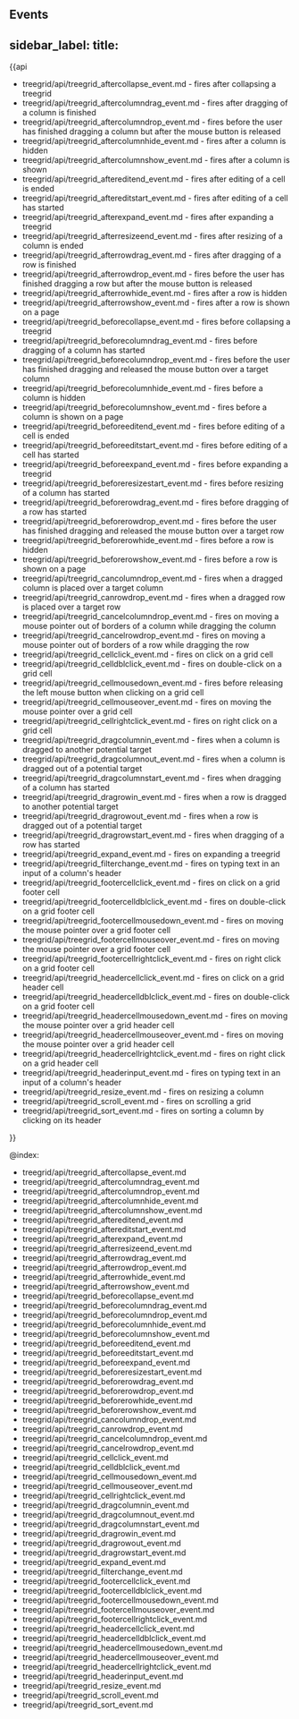 Events
---
sidebar_label: 
title: 
---          

{{api

- treegrid/api/treegrid_aftercollapse_event.md - fires after collapsing a treegrid
- treegrid/api/treegrid_aftercolumndrag_event.md - fires after dragging of a column is finished
- treegrid/api/treegrid_aftercolumndrop_event.md - fires before the user has finished dragging a column but after the mouse button is released
- treegrid/api/treegrid_aftercolumnhide_event.md - fires after a column is hidden
- treegrid/api/treegrid_aftercolumnshow_event.md - fires after a column is shown
- treegrid/api/treegrid_aftereditend_event.md - fires after editing of a cell is ended
- treegrid/api/treegrid_aftereditstart_event.md - fires after editing of a cell has started
- treegrid/api/treegrid_afterexpand_event.md - fires after expanding a treegrid
- treegrid/api/treegrid_afterresizeend_event.md - fires after resizing of a column is ended
- treegrid/api/treegrid_afterrowdrag_event.md - fires after dragging of a row is finished
- treegrid/api/treegrid_afterrowdrop_event.md - fires before the user has finished dragging a row but after the mouse button is released
- treegrid/api/treegrid_afterrowhide_event.md - fires after a row is hidden
- treegrid/api/treegrid_afterrowshow_event.md - fires after a row is shown on a page
- treegrid/api/treegrid_beforecollapse_event.md - fires before collapsing a treegrid
- treegrid/api/treegrid_beforecolumndrag_event.md - fires before dragging of a column has started
- treegrid/api/treegrid_beforecolumndrop_event.md - fires before the user has finished dragging and released the mouse button over a target column
- treegrid/api/treegrid_beforecolumnhide_event.md - fires before a column is hidden
- treegrid/api/treegrid_beforecolumnshow_event.md - fires before a column is shown on a page
- treegrid/api/treegrid_beforeeditend_event.md - fires before editing of a cell is ended
- treegrid/api/treegrid_beforeeditstart_event.md - fires before editing of a cell has started
- treegrid/api/treegrid_beforeexpand_event.md - fires before expanding a treegrid
- treegrid/api/treegrid_beforeresizestart_event.md - fires before resizing of a column has started
- treegrid/api/treegrid_beforerowdrag_event.md - fires before dragging of a row has started
- treegrid/api/treegrid_beforerowdrop_event.md - fires before the user has finished dragging and released the mouse button over a target row
- treegrid/api/treegrid_beforerowhide_event.md - fires before a row is hidden
- treegrid/api/treegrid_beforerowshow_event.md - fires before a row is shown on a page
- treegrid/api/treegrid_cancolumndrop_event.md - fires when a dragged column is placed over a target column
- treegrid/api/treegrid_canrowdrop_event.md - fires when a dragged row is placed over a target row
- treegrid/api/treegrid_cancelcolumndrop_event.md - fires on moving a mouse pointer out of borders of a column while dragging the column
- treegrid/api/treegrid_cancelrowdrop_event.md - fires on moving a mouse pointer out of borders of a row while dragging the row
- treegrid/api/treegrid_cellclick_event.md - fires on click on a grid cell
- treegrid/api/treegrid_celldblclick_event.md - fires on double-click on a grid cell
- treegrid/api/treegrid_cellmousedown_event.md - fires before releasing the left mouse button when clicking on a grid cell
- treegrid/api/treegrid_cellmouseover_event.md - fires on moving the mouse pointer over a grid cell
- treegrid/api/treegrid_cellrightclick_event.md - fires on right click on a grid cell
- treegrid/api/treegrid_dragcolumnin_event.md - fires when a column is dragged to another potential target
- treegrid/api/treegrid_dragcolumnout_event.md - fires when a column is dragged out of a potential target
- treegrid/api/treegrid_dragcolumnstart_event.md - fires when dragging of a column has started
- treegrid/api/treegrid_dragrowin_event.md - fires when a row is dragged to another potential target
- treegrid/api/treegrid_dragrowout_event.md - fires when a row is dragged out of a potential target
- treegrid/api/treegrid_dragrowstart_event.md - fires when dragging of a row has started
- treegrid/api/treegrid_expand_event.md - fires on expanding a treegrid
- treegrid/api/treegrid_filterchange_event.md - fires on typing text in an input of a column's header
- treegrid/api/treegrid_footercellclick_event.md - fires on click on a grid footer cell
- treegrid/api/treegrid_footercelldblclick_event.md - fires on double-click on a grid footer cell
- treegrid/api/treegrid_footercellmousedown_event.md - fires on moving the mouse pointer over a grid footer cell
- treegrid/api/treegrid_footercellmouseover_event.md - fires on moving the mouse pointer over a grid footer cell
- treegrid/api/treegrid_footercellrightclick_event.md - fires on right click on a grid footer cell
- treegrid/api/treegrid_headercellclick_event.md - fires on click on a grid header cell
- treegrid/api/treegrid_headercelldblclick_event.md - fires on double-click on a grid footer cell
- treegrid/api/treegrid_headercellmousedown_event.md - fires on moving the mouse pointer over a grid header cell
- treegrid/api/treegrid_headercellmouseover_event.md - fires on moving the mouse pointer over a grid header cell
- treegrid/api/treegrid_headercellrightclick_event.md - fires on right click on a grid header cell
- treegrid/api/treegrid_headerinput_event.md - fires on typing text in an input of a column's header
- treegrid/api/treegrid_resize_event.md - fires on resizing a column
- treegrid/api/treegrid_scroll_event.md - fires on scrolling a grid
- treegrid/api/treegrid_sort_event.md - fires on sorting a column by clicking on its header

}}

@index:

- treegrid/api/treegrid_aftercollapse_event.md
- treegrid/api/treegrid_aftercolumndrag_event.md
- treegrid/api/treegrid_aftercolumndrop_event.md 
- treegrid/api/treegrid_aftercolumnhide_event.md
- treegrid/api/treegrid_aftercolumnshow_event.md
- treegrid/api/treegrid_aftereditend_event.md
- treegrid/api/treegrid_aftereditstart_event.md
- treegrid/api/treegrid_afterexpand_event.md 
- treegrid/api/treegrid_afterresizeend_event.md
- treegrid/api/treegrid_afterrowdrag_event.md
- treegrid/api/treegrid_afterrowdrop_event.md
- treegrid/api/treegrid_afterrowhide_event.md
- treegrid/api/treegrid_afterrowshow_event.md
- treegrid/api/treegrid_beforecollapse_event.md 
- treegrid/api/treegrid_beforecolumndrag_event.md 
- treegrid/api/treegrid_beforecolumndrop_event.md
- treegrid/api/treegrid_beforecolumnhide_event.md
- treegrid/api/treegrid_beforecolumnshow_event.md
- treegrid/api/treegrid_beforeeditend_event.md 
- treegrid/api/treegrid_beforeeditstart_event.md
- treegrid/api/treegrid_beforeexpand_event.md 
- treegrid/api/treegrid_beforeresizestart_event.md
- treegrid/api/treegrid_beforerowdrag_event.md
- treegrid/api/treegrid_beforerowdrop_event.md
- treegrid/api/treegrid_beforerowhide_event.md
- treegrid/api/treegrid_beforerowshow_event.md
- treegrid/api/treegrid_cancolumndrop_event.md
- treegrid/api/treegrid_canrowdrop_event.md
- treegrid/api/treegrid_cancelcolumndrop_event.md
- treegrid/api/treegrid_cancelrowdrop_event.md
- treegrid/api/treegrid_cellclick_event.md 
- treegrid/api/treegrid_celldblclick_event.md 
- treegrid/api/treegrid_cellmousedown_event.md 
- treegrid/api/treegrid_cellmouseover_event.md 
- treegrid/api/treegrid_cellrightclick_event.md
- treegrid/api/treegrid_dragcolumnin_event.md
- treegrid/api/treegrid_dragcolumnout_event.md
- treegrid/api/treegrid_dragcolumnstart_event.md
- treegrid/api/treegrid_dragrowin_event.md
- treegrid/api/treegrid_dragrowout_event.md
- treegrid/api/treegrid_dragrowstart_event.md
- treegrid/api/treegrid_expand_event.md
- treegrid/api/treegrid_filterchange_event.md
- treegrid/api/treegrid_footercellclick_event.md 
- treegrid/api/treegrid_footercelldblclick_event.md 
- treegrid/api/treegrid_footercellmousedown_event.md 
- treegrid/api/treegrid_footercellmouseover_event.md
- treegrid/api/treegrid_footercellrightclick_event.md 
- treegrid/api/treegrid_headercellclick_event.md
- treegrid/api/treegrid_headercelldblclick_event.md
- treegrid/api/treegrid_headercellmousedown_event.md 
- treegrid/api/treegrid_headercellmouseover_event.md 
- treegrid/api/treegrid_headercellrightclick_event.md 
- treegrid/api/treegrid_headerinput_event.md
- treegrid/api/treegrid_resize_event.md 
- treegrid/api/treegrid_scroll_event.md 
- treegrid/api/treegrid_sort_event.md 
